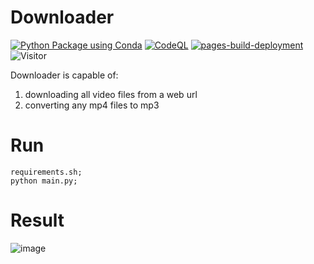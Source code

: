 # Downloader
[![Python Package using Conda](https://github.com/Masrik-Dahir/Downloader/actions/workflows/python-package-conda.yml/badge.svg)](https://github.com/Masrik-Dahir/Downloader/actions/workflows/python-package-conda.yml)
[![CodeQL](https://github.com/Masrik-Dahir/Downloader/actions/workflows/codeql-analysis.yml/badge.svg)](https://github.com/Masrik-Dahir/Downloader/actions/workflows/codeql-analysis.yml)
[![pages-build-deployment](https://github.com/Masrik-Dahir/Downloader/actions/workflows/pages/pages-build-deployment/badge.svg)](https://github.com/Masrik-Dahir/Downloader/actions/workflows/pages/pages-build-deployment)
![Visitor](https://visitor-badge.laobi.icu/badge?page_id=Masrik-Dahir.repoName)

Downloader is capable of:
1. downloading all video files from a web url
2. converting any mp4 files to mp3

# Run
```
requirements.sh;
python main.py;
```
# Result
![image](https://user-images.githubusercontent.com/69909265/179336450-c950f548-8d8a-4bd5-8446-e1dd9e6a2471.png)
